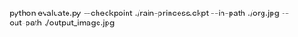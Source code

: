 python evaluate.py --checkpoint ./rain-princess.ckpt --in-path ./org.jpg --out-path ./output_image.jpg